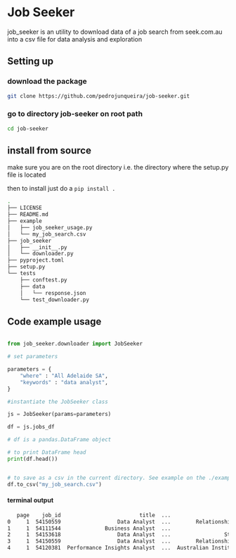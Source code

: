 # Job Seeker

job_seeker is an utility to download data of a job search from seek.com.au into a csv file for data analysis and exploration

## Setting up

### download the package

```bash
git clone https://github.com/pedrojunqueira/job-seeker.git
```

### go to directory job-seeker on root path

```bash
cd job-seeker
```

## install from source

make sure you are on the root directory i.e. the directory where the setup.py file is located

then to install just do a `pip install .`

```bash
.
├── LICENSE
├── README.md
├── example
│   ├── job_seeker_usage.py
│   └── my_job_search.csv
├── job_seeker
│   ├── __init__.py
│   └── downloader.py
├── pyproject.toml
├── setup.py
└── tests
    ├── conftest.py
    ├── data
    │   └── response.json
    └── test_downloader.py
```

## Code example usage

```python

from job_seeker.downloader import JobSeeker

# set parameters

parameters = {
    "where" : "All Adelaide SA",
    "keywords" : "data analyst",
}

#instantiate the JobSeeker class

js = JobSeeker(params=parameters)

df = js.jobs_df

# df is a pandas.DataFrame object

# to print DataFrame head
print(df.head())


# to save as a csv in the current directory. See example on the ./example folder
df.to_csv("my_job_search.csv")

```

#### terminal output

```cmd
   page    job_id                         title  ...                       companyName                       company_advertiser
0     1  54150559                  Data Analyst  ...        Relationships Australia SA  Relationships Australia South Australia
1     1  54111544              Business Analyst  ...                    Robert Walters                           Robert Walters
2     1  54153618                  Data Analyst  ...                 Stoller Australia                        Stoller Australia
3     1  54150559                  Data Analyst  ...        Relationships Australia SA  Relationships Australia South Australia
4     1  54120381  Performance Insights Analyst  ...  Australian Institute of Business         Australian Institute of Business
```
